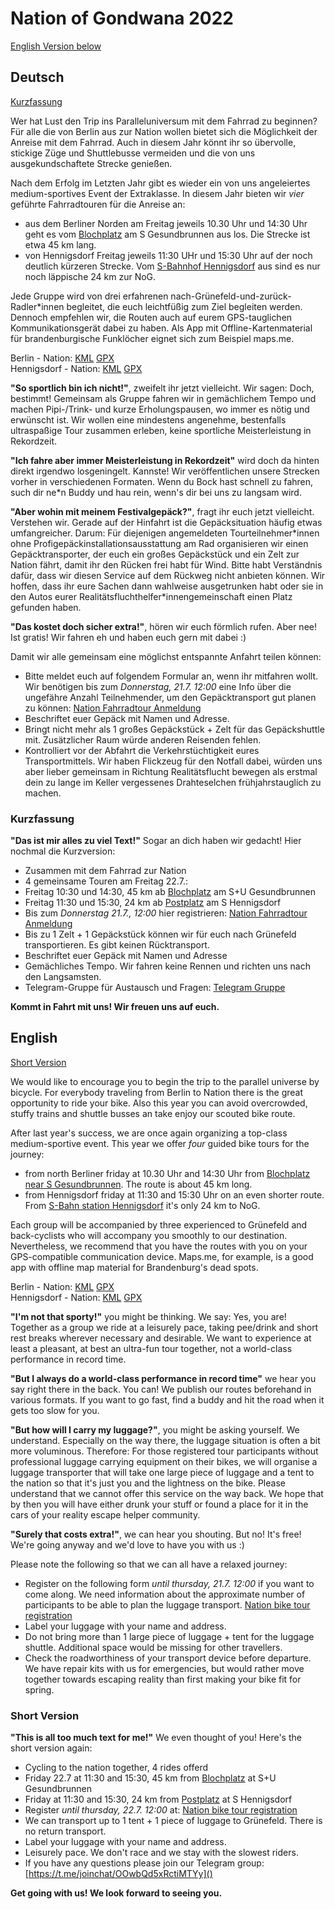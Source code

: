 # Nation of Gondwana 2022

[English Version below](#English)

## Deutsch
[Kurzfassung](#Kurzfassung)

Wer hat Lust den Trip ins Paralleluniversum mit dem Fahrrad zu beginnen? Für alle die von Berlin aus zur Nation wollen bietet sich die Möglichkeit der Anreise mit dem Fahrrad. Auch in diesem Jahr könnt ihr so übervolle, stickige Züge und Shuttlebusse vermeiden und die von uns ausgekundschaftete Strecke genießen.

Nach dem Erfolg im Letzten Jahr gibt es wieder ein von uns angeleiertes medium-sportives Event der Extraklasse. In diesem Jahr bieten wir *vier* geführte Fahrradtouren für die Anreise an: 
- aus dem Berliner Norden am Freitag jeweils 10.30 Uhr und 14:30 Uhr geht es vom [Blochplatz](https://www.openstreetmap.org/?mlat=52.54940&mlon=13.38590#map=19/52.54940/13.38590) am S Gesundbrunnen aus los. Die Strecke ist etwa 45 km lang. 
- von Hennigsdorf Freitag jeweils 11:30 UHr und 15:30 Uhr auf der noch deutlich kürzeren Strecke. Vom [S-Bahnhof Hennigsdorf](https://www.openstreetmap.org/?mlat=52.63762&mlon=13.20489#map=18/52.63762/13.20489) aus sind es nur noch läppische 24 km zur NoG.
 
Jede Gruppe wird von drei erfahrenen nach-Grünefeld-und-zurück-Radler\*innen begleitet, die euch leichtfüßig zum Ziel begleiten werden. Dennoch empfehlen wir, die Routen auch auf eurem GPS-tauglichen Kommunikationsgerät dabei zu haben. Als App mit Offline-Kartenmaterial für brandenburgische Funklöcher eignet sich zum Beispiel maps.me.

Berlin - Nation: [KML](assets/routes/Berlin-NoG.kml) [GPX](assets/routes/Berlin-NoG.gpx)  
Hennigsdorf - Nation: [KML](assets/routes/Hennigsdorf-NoG.kml) [GPX](assets/routes/Hennigsdorf-NoG.gpx)


**"So sportlich bin ich nicht!"**, zweifelt ihr jetzt vielleicht. Wir sagen: Doch, bestimmt! Gemeinsam als Gruppe fahren wir in gemächlichem Tempo und machen Pipi-/Trink- und kurze Erholungspausen, wo immer es nötig und erwünscht ist. Wir wollen eine mindestens angenehme, bestenfalls ultraspaßige Tour zusammen erleben, keine sportliche Meisterleistung in Rekordzeit. 

**"Ich fahre aber immer Meisterleistung in Rekordzeit"** wird doch da hinten direkt irgendwo losgeningelt. Kannste! Wir veröffentlichen unsere Strecken vorher in verschiedenen Formaten. Wenn du Bock hast schnell zu fahren, such dir ne\*n Buddy und hau rein, wenn's dir bei uns zu langsam wird. 

**"Aber wohin mit meinem Festivalgepäck?"**, fragt ihr euch jetzt vielleicht. Verstehen wir. Gerade auf der Hinfahrt ist die Gepäcksituation häufig etwas umfangreicher. Darum: Für diejenigen angemeldeten Tourteilnehmer\*innen ohne Profigepäckinstallationsausstattung am Rad organisieren wir einen Gepäcktransporter, der euch ein großes Gepäckstück und ein Zelt zur Nation fährt, damit ihr den Rücken frei habt für Wind. Bitte habt Verständnis dafür, dass wir diesen Service auf dem Rückweg nicht anbieten können. Wir hoffen, dass ihr eure Sachen dann wahlweise ausgetrunken habt oder sie in den Autos eurer Realitätsfluchthelfer\*innengemeinschaft einen Platz gefunden haben.

**"Das kostet doch sicher extra!"**, hören wir euch förmlich rufen. Aber nee! Ist gratis! Wir fahren eh und haben euch gern mit dabei :)

Damit wir alle gemeinsam eine möglichst entspannte Anfahrt teilen können:
- Bitte meldet euch auf folgendem Formular an, wenn ihr mitfahren wollt. Wir benötigen bis zum _Donnerstag, 21.7. 12:00_ eine Info über die ungefähre Anzahl Teilnehmender, um den Gepäcktransport gut planen zu können: [Nation Fahrradtour Anmeldung]()
- Beschriftet euer Gepäck mit Namen und Adresse. 
- Bringt nicht mehr als 1 großes Gepäckstück + Zelt für das Gepäckshuttle mit. Zusätzlicher Raum würde anderen Reisenden fehlen.
- Kontrolliert vor der Abfahrt die Verkehrstüchtigkeit eures Transportmittels. Wir haben Flickzeug für den Notfall dabei, würden uns aber lieber gemeinsam in Richtung Realitätsflucht bewegen als erstmal dein zu lange im Keller vergessenes Drahteselchen frühjahrstauglich zu machen.

### <a name="Kurzfassung"></a> Kurzfassung
**"Das ist mir alles zu viel Text!"** Sogar an dich haben wir gedacht! Hier nochmal die Kurzversion:
- Zusammen mit dem Fahrrad zur Nation
- 4 gemeinsame Touren am Freitag 22.7.:
- Freitag 10:30 und 14:30, 45 km ab [Blochplatz](https://www.openstreetmap.org/?mlat=52.54940&mlon=13.38590#map=19/52.54940/13.38590) am S+U Gesundbrunnen
- Freitag 11:30 und 15:30, 24 km ab [Postplatz](https://www.openstreetmap.org/?mlat=52.63762&mlon=13.20489#map=18/52.63762/13.20489) am S Hennigsdorf
- Bis zum _Donnerstag 21.7., 12:00_ hier registrieren: [Nation Fahrradtour Anmeldung]()
- Bis zu 1 Zelt + 1 Gepäckstück können wir für euch nach Grünefeld transportieren. Es gibt keinen Rücktransport.
- Beschriftet euer Gepäck mit Namen und Adresse
- Gemächliches Tempo. Wir fahren keine Rennen und richten uns nach den Langsamsten.
- Telegram-Gruppe für Austausch und Fragen: [Telegram Gruppe]()

**Kommt in Fahrt mit uns! Wir freuen uns auf euch.**

## <a name="English"></a> English
[Short Version](#short)

We would like to encourage you to begin the trip to the parallel universe by bicycle. For everybody traveling from Berlin to Nation there is the great opportunity to ride your bike. Also this year you can avoid overcrowded, stuffy trains and shuttle busses an take enjoy our scouted bike route.

After last year's success, we are once again organizing a top-class medium-sportive event. This year we offer *four* guided bike tours for the journey: 
- from north Berliner friday at 10.30 Uhr and 14:30 Uhr from [Blochplatz near S Gesundbrunnen](https://www.openstreetmap.org/?mlat=52.54940&mlon=13.38590#map=19/52.54940/13.38590). The route is about 45 km long. 
- from Hennigsdorf friday at 11:30 and 15:30 Uhr on an even shorter route. From [S-Bahn station Hennigsdorf](https://www.openstreetmap.org/?mlat=52.63762&mlon=13.20489#map=18/52.63762/13.20489) it's only 24 km to NoG.
 
Each group will be accompanied by three experienced to Grünefeld and back-cyclists who will accompany you smoothly to our destination. Nevertheless, we recommend that you have the routes with you on your GPS-compatible communication device. Maps.me, for example, is a good app with offline map material for Brandenburg's dead spots.

Berlin - Nation: [KML](assets/routes/Berlin-NoG.kml) [GPX](assets/routes/Berlin-NoG.gpx)  
Hennigsdorf - Nation: [KML](assets/routes/Hennigsdorf-NoG.kml) [GPX](assets/routes/Hennigsdorf-NoG.gpx)

**"I'm not that sporty!"** you might be thinking. We say: Yes, you are! Together as a group we ride at a leisurely pace, taking pee/drink and short rest breaks wherever necessary and desirable. We want to experience at least a pleasant, at best an ultra-fun tour together, not a world-class performance in record time. 

**"But I always do a world-class performance in record time"**  we hear you say right there in the back. You can! We publish our routes beforehand in various formats. If you want to go fast, find a buddy and hit the road when it gets too slow for you. 

**"But how will I carry my luggage?"**, you might be asking yourself. We understand. Especially on the way there, the luggage situation is often a bit more voluminous. Therefore: For those registered tour participants without professional luggage carrying equipment on their bikes, we will organise a luggage transporter that will take one large piece of luggage and a tent to the nation so that it's just you and the lightness on the bike. Please understand that we cannot offer this service on the way back. We hope that by then you will have either drunk your stuff or found a place for it in the cars of your reality escape helper community.

**"Surely that costs extra!"**, we can hear you shouting. But no! It's free! We're going anyway and we'd love to have you with us :)

Please note the following so that we can all have a relaxed journey:
- Register on the following form _until thursday, 21.7. 12:00_ if you want to come along. We need information about the approximate number of participants to be able to plan the luggage transport. [Nation bike tour registration]()
- Label your luggage with your name and address.
- Do not bring more than 1 large piece of luggage + tent for the luggage shuttle. Additional space would be missing for other travellers.
- Check the roadworthiness of your transport device before departure. We have repair kits with us for emergencies, but would rather move together towards escaping reality than first making your bike fit for spring.

### <a name="short"></a> Short Version
**"This is all too much text for me!"** We even thought of you! Here's the short version again:
- Cycling to the nation together, 4 rides offerd
- Friday 22.7 at 11:30 and 15:30, 45 km from [Blochplatz](https://www.openstreetmap.org/?mlat=52.54940&mlon=13.38590#map=19/52.54940/13.38590) at S+U Gesundbrunnen
- Friday at 11:30 and 15:30, 24 km from [Postplatz](https://www.openstreetmap.org/?mlat=52.63762&mlon=13.20489#map=18/52.63762/13.20489) at S Hennigsdorf
- Register _until thursday, 22.7. 12:00_ at: [Nation bike tour registration]()
- We can transport up to 1 tent + 1 piece of luggage to Grünefeld. There is no return transport.
- Label your luggage with your name and address.
- Leisurely pace. We don't race and we stay with the slowest riders.
- If you have any questions please join our Telegram group: [https://t.me/joinchat/OOwbQd5xRctiMTYy]()

**Get going with us! We look forward to seeing you.**
